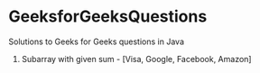 # GeeksforGeeksQuestions
Solutions to Geeks for Geeks questions in Java

1. Subarray with given sum - [Visa, Google, Facebook, Amazon]
